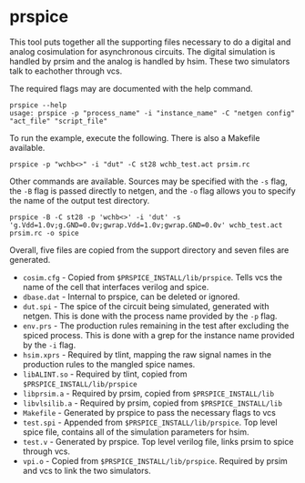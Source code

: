 # prspice

This tool puts together all the supporting files necessary to do a digital and
analog cosimulation for asynchronous circuits. The digital simulation is
handled by prsim and the analog is handled by hsim. These two simulators talk
to eachother through vcs.

The required flags may are documented with the help command.

```
prspice --help
usage: prspice -p "process_name" -i "instance_name" -C "netgen config" "act_file" "script_file"
```

To run the example, execute the following. There is also a Makefile available.

```
prspice -p "wchb<>" -i "dut" -C st28 wchb_test.act prsim.rc
```

Other commands are available. Sources may be specified with the `-s` flag, the
`-B` flag is passed directly to netgen, and the `-o` flag allows you to specify
the name of the output test directory.

```
prspice -B -C st28 -p 'wchb<>' -i 'dut' -s 'g.Vdd=1.0v;g.GND=0.0v;gwrap.Vdd=1.0v;gwrap.GND=0.0v' wchb_test.act prsim.rc -o spice
```

Overall, five files are copied from the support directory and seven files are generated.

 * `cosim.cfg` - Copied from `$PRSPICE_INSTALL/lib/prspice`. Tells vcs the name of the cell that interfaces verilog and spice.
 * `dbase.dat` - Internal to prspice, can be deleted or ignored.
 * `dut.spi` - The spice of the circuit being simulated, generated with netgen. This is done with the process name provided by the `-p` flag.
 * `env.prs` - The production rules remaining in the test after excluding the spiced process. This is done with a grep for the instance name provided by the `-i` flag.
 * `hsim.xprs` - Required by tlint, mapping the raw signal names in the production rules to the mangled spice names.
 * `libALINT.so` - Required by tlint, copied from `$PRSPICE_INSTALL/lib/prspice`
 * `libprsim.a` - Required by prsim, copied from `$PRSPICE_INSTALL/lib`
 * `libvlsilib.a` - Required by prsim, copied from `$PRSPICE_INSTALL/lib`
 * `Makefile` - Generated by prspice to pass the necessary flags to vcs
 * `test.spi` - Appended from `$PRSPICE_INSTALL/lib/prspice`. Top level spice file, contains all of the simulation parameters for hsim.
 * `test.v` - Generated by prspice. Top level verilog file, links prsim to spice through vcs.
 * `vpi.o` - Copied from `$PRSPICE_INSTALL/lib/prspice`. Required by prsim and vcs to link the two simulators.

